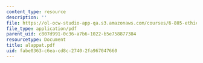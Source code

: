 ```yaml
---
content_type: resource
description: ''
file: https://ol-ocw-studio-app-qa.s3.amazonaws.com/courses/6-805-ethics-and-the-law-on-the-electronic-frontier-fall-2005/fabe0363c6eacd8c27402fa967047660_alappat.pdf
file_type: application/pdf
parent_uid: c807d991-0c36-a7b6-1022-b5e758877384
resourcetype: Document
title: alappat.pdf
uid: fabe0363-c6ea-cd8c-2740-2fa967047660
---
```


